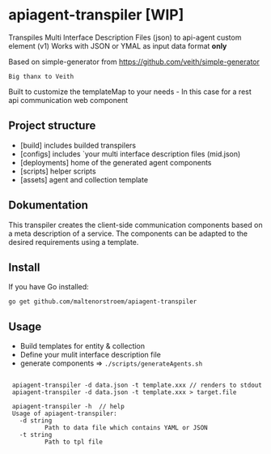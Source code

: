 # apiagent-transpiler [WIP]

Transpiles Multi Interface Description Files (json) to api-agent custom element (v1)
Works with JSON or YMAL as input data format **only**

Based on simple-generator from https://github.com/veith/simple-generator
```
Big thanx to Veith
```
Built to customize the templateMap to your needs - In this case for a rest api communication web component


## Project structure
* [build] includes builded transpilers
* [configs] includes `your multi interface description files (mid.json)
* [deployments] home of the generated agent components
* [scripts] helper scripts
* [assets] agent and collection template

## Dokumentation 

This transpiler creates the client-side communication components based on a meta description of a service. The components can be adapted to the desired requirements using a template.

## Install

If you have Go installed:

```
go get github.com/maltenorstroem/apiagent-transpiler
```

## Usage

* Build templates for entity & collection
* Define your mulit interface description file
* generate components => `./scripts/generateAgents.sh`


```

 apiagent-transpiler -d data.json -t template.xxx // renders to stdout
 apiagent-transpiler -d data.json -t template.xxx > target.file
 
 apiagent-transpiler -h  // help 
 Usage of apiagent-transpiler:
   -d string
          Path to data file which contains YAML or JSON
   -t string
          Path to tpl file



```

